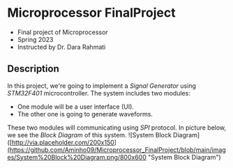 # Microprocessor FinalProject
- Final project of Microprocessor
- Spring 2023
- Instructed by Dr. Dara Rahmati 

## Description
In this project, we're going to implement a *Signal Generator* using *STM32F401* microcontroller.
The system includes two modules:
- One module will be a user interface (UI).
- The other one is going to generate waveforms.

These two modules will communicating using *SPI* protocol. In picture below, we see the *Block Diagram* of this system.
![System Block Diagram]([http://via.placeholder.com/200x150](https://github.com/Aminho09/Microprocessor_FinalProject/blob/main/images/System%20Block%20Diagram.png/800x600 "System Block Diagram")
